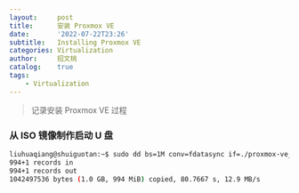 ```yaml
---
layout:     post
title:      安装 Proxmox VE
date:       '2022-07-22T23:26'
subtitle:   Installing Proxmox VE
categories: Virtualization
author:     招文桃
catalog:    true
tags:
    - Virtualization
---
```


> 记录安装 Proxmox VE 过程

### 从 ISO 镜像制作启动 U 盘

```bash
liuhuaqiang@shuiguotan:~$ sudo dd bs=1M conv=fdatasync if=./proxmox-ve_7.2-1.iso of=/dev/sdb
994+1 records in
994+1 records out
1042497536 bytes (1.0 GB, 994 MiB) copied, 80.7667 s, 12.9 MB/s
```
